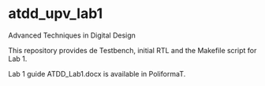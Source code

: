 # atdd_upv_lab1
Advanced Techniques in Digital Design

This repository provides de Testbench, initial RTL and the Makefile script for Lab 1.

Lab 1 guide ATDD_Lab1.docx is available in PoliformaT.
